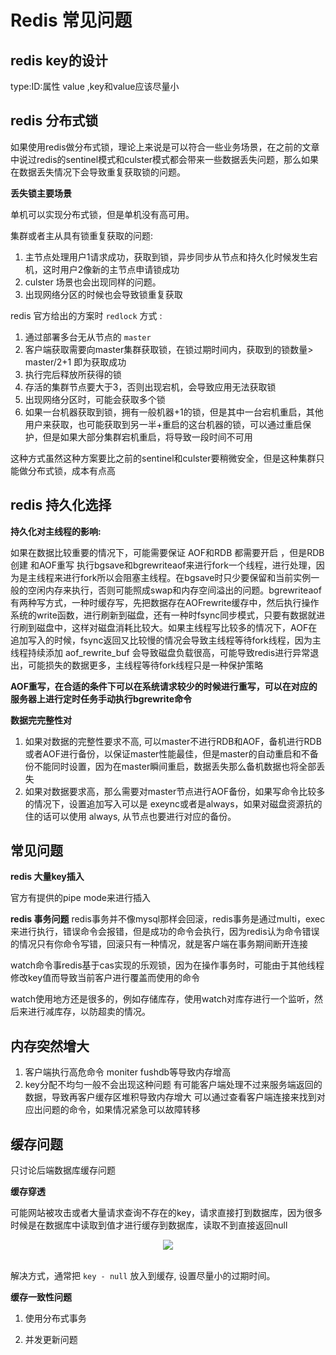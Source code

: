 # Redis 常见问题



## redis key的设计
type:ID:属性 value ,key和value应该尽量小

## redis 分布式锁

如果使用redis做分布式锁，理论上来说是可以符合一些业务场景，在之前的文章中说过redis的sentinel模式和culster模式都会带来一些数据丢失问题，那么如果在数据丢失情况下会导致重复获取锁的问题。

**丢失锁主要场景**

单机可以实现分布式锁，但是单机没有高可用。

集群或者主从具有锁重复获取的问题:

1. 主节点处理用户1请求成功，获取到锁，异步同步从节点和持久化时候发生宕机，这时用户2像新的主节点申请锁成功
2. culster 场景也会出现同样的问题。
3. 出现网络分区的时候也会导致锁重复获取

redis 官方给出的方案时 `redlock` 方式 :
1. 通过部署多台无从节点的 `master` 
2. 客户端获取需要向master集群获取锁，在锁过期时间内，获取到的锁数量> master/2+1 即为获取成功
3. 执行完后释放所获得的锁
4. 存活的集群节点要大于3，否则出现宕机，会导致应用无法获取锁
5. 出现网络分区时，可能会获取多个锁
6. 如果一台机器获取到锁，拥有一般机器+1的锁，但是其中一台宕机重启，其他用户来获取，也可能获取到另一半+重启的这台机器的锁，可以通过重启保护，但是如果大部分集群宕机重启，将导致一段时间不可用

这种方式虽然这种方案要比之前的sentinel和culster要稍微安全，但是这种集群只能做分布式锁，成本有点高

## redis 持久化选择

**持久化对主线程的影响:**

如果在数据比较重要的情况下，可能需要保证 AOF和RDB 都需要开启 ，但是RDB创建 和AOF重写 执行bgsave和bgrewriteaof来进行fork一个线程，进行处理，因为是主线程来进行fork所以会阻塞主线程。在bgsave时只少要保留和当前实例一般的空闲内存来执行，否则可能照成swap和内存空间溢出的问题。bgrewriteaof 有两种写方式，一种时缓存写，先把数据存在AOFrewrite缓存中，然后执行操作系统的write函数，进行刷新到磁盘，还有一种时fsync同步模式，只要有数据就进行刷到磁盘中，这样对磁盘消耗比较大。如果主线程写比较多的情况下，AOF在追加写入的时候，fsync返回又比较慢的情况会导致主线程等待fork线程，因为主线程持续添加 aof_rewrite_buf 会导致磁盘负载很高，可能导致redis进行异常退出，可能损失的数据更多，主线程等待fork线程只是一种保护策略

**AOF重写，在合适的条件下可以在系统请求较少的时候进行重写，可以在对应的服务器上进行定时任务手动执行bgrewrite命令**


**数据完完整性对**

1. 如果对数据的完整性要求不高, 可以master不进行RDB和AOF，备机进行RDB或者AOF进行备份，以保证master性能最佳，但是master的自动重启和不备份不能同时设置，因为在master瞬间重启，数据丢失那么备机数据也将全部丢失
2. 如果对数据要求高，那么需要对master节点进行AOF备份，如果写命令比较多的情况下，设置追加写入可以是 exeync或者是always，如果对磁盘资源抗的住的话可以使用 always, 从节点也要进行对应的备份。

## 常见问题

**redis 大量key插入**

官方有提供的pipe mode来进行插入

**redis 事务问题**
redis事务并不像mysql那样会回滚，redis事务是通过multi，exec 来进行执行，错误命令会报错，但是成功的命令会执行，因为redis认为命令错误的情况只有你命令写错，回滚只有一种情况，就是客户端在事务期间断开连接

watch命令事redis基于cas实现的乐观锁，因为在操作事务时，可能由于其他线程修改key值而导致当前客户进行覆盖而使用的命令

watch使用地方还是很多的，例如存储库存，使用watch对库存进行一个监听，然后来进行减库存，以防超卖的情况。


## 内存突然增大

1. 客户端执行高危命令 moniter fushdb等导致内存增高
2. key分配不均匀一般不会出现这种问题
有可能客户端处理不过来服务端返回的数据，导致再客户缓存区堆积导致内存增大
可以通过查看客户端连接来找到对应出问题的命令，如果情况紧急可以故障转移

## 缓存问题

只讨论后端数据库缓存问题

**缓存穿透**

可能网站被攻击或者大量请求查询不存在的key，请求直接打到数据库，因为很多时候是在数据库中读取到值才进行缓存到数据库，读取不到直接返回null


<div align="center"> <img src="缓存穿透" /> </div><br>

解决方式，通常把 `key - null`  放入到缓存, 设置尽量小的过期时间。


**缓存一致性问题**

1. 使用分布式事务



2. 并发更新问题




















